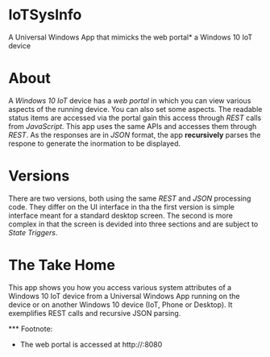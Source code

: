 # IoTSysInfo
A Universal Windows App that mimicks the web portal* a Windows 10 IoT device

# About
A *Windows 10 IoT* device has a *web portal* in which you can view various aspects of the running device. You can also set some aspects. The readable status items are accessed via the portal gain this access through *REST* calls from *JavaScript*. This app uses the same APIs and accesses them through *REST*. As the responses are in *JSON* format, the app **recursively** parses the respone to generate the inormation to be displayed.

# Versions
There are two versions, both using the same *REST* and *JSON* processing code. They differ on the UI interface in tha the first version is simple interface meant for a standard desktop screen. The second is more complex in that the screen is devided into three sections and are subject to *State Triggers*.

# The Take Home
This app shows you how you access various system attributes of a Windows 10 IoT device from a Universal Windows App running on the device or on another Windows 10 device (IoT, Phone or Desktop). It exemplifies REST calls and recursive JSON parsing.

*** Footnote:
* The web portal is accessed at http://<the device IP address>:8080
